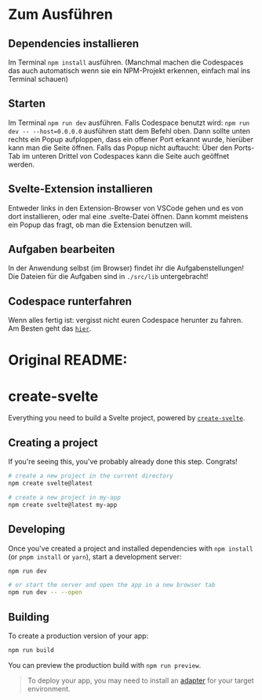 # Zum Ausführen

## Dependencies installieren
Im Terminal `npm install` ausführen.
(Manchmal machen die Codespaces das auch automatisch wenn sie ein NPM-Projekt erkennen, einfach mal ins Terminal schauen)

## Starten
Im Terminal `npm run dev` ausführen.
Falls Codespace benutzt wird:
`npm run dev -- --host=0.0.0.0` ausführen statt dem Befehl oben.
Dann sollte unten rechts ein Popup aufploppen, dass ein offener Port erkannt wurde, hierüber kann man die Seite öffnen.
Falls das Popup nicht auftaucht: Über den Ports-Tab im unteren Drittel von Codespaces kann die Seite auch geöffnet werden.

## Svelte-Extension installieren
Entweder links in den Extension-Browser von VSCode gehen und es von dort installieren,
oder mal eine .svelte-Datei öffnen. Dann kommt meistens ein Popup das fragt, ob man die Extension benutzen will.

## Aufgaben bearbeiten
In der Anwendung selbst (im Browser) findet ihr die Aufgabenstellungen! Die Dateien für die Aufgaben sind in `./src/lib` untergebracht!

## Codespace runterfahren
Wenn alles fertig ist: vergisst nicht euren Codespace herunter zu fahren.
Am Besten geht das [`hier`](https://github.com/codespaces).

# Original README:
# create-svelte

Everything you need to build a Svelte project, powered by [`create-svelte`](https://github.com/sveltejs/kit/tree/master/packages/create-svelte).

## Creating a project

If you're seeing this, you've probably already done this step. Congrats!

```bash
# create a new project in the current directory
npm create svelte@latest

# create a new project in my-app
npm create svelte@latest my-app
```

## Developing

Once you've created a project and installed dependencies with `npm install` (or `pnpm install` or `yarn`), start a development server:

```bash
npm run dev

# or start the server and open the app in a new browser tab
npm run dev -- --open
```

## Building

To create a production version of your app:

```bash
npm run build
```

You can preview the production build with `npm run preview`.

> To deploy your app, you may need to install an [adapter](https://kit.svelte.dev/docs/adapters) for your target environment.
